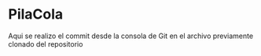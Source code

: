 # PilaCola
Aqui se realizo el commit desde la consola de Git en el archivo previamente clonado del repositorio
